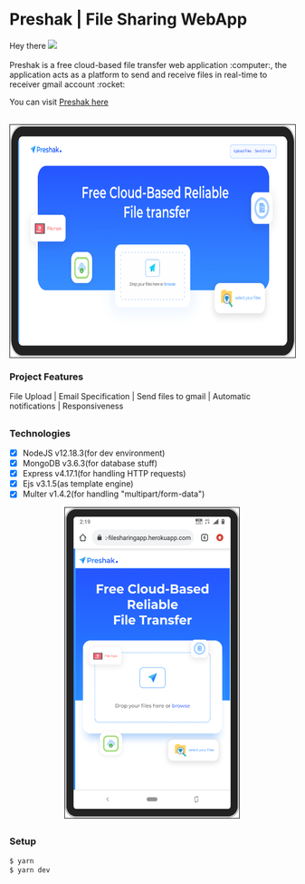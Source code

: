 <h1>Preshak | File Sharing WebApp</h1>
<p>Hey there <img src="https://media.giphy.com/media/hvRJCLFzcasrR4ia7z/giphy.gif" width="25px"><br/><br/>Preshak is a free cloud-based file transfer web application :computer:, the application acts as a platform to send and receive files in real-time to receiver gmail account :rocket:</p> You can visit <a href="https://preshak.herokuapp.com/">Preshak here</a><br/><br/>
<p align="center">
<img src="https://github.com/SanjeevYadavcr7/Preshak-FileSharing/blob/main/UI-Preshak.png" width="700px" height="410px" align="center" style="border:1px solid" alt="Godam"></p>
<h3>Project Features</h3>
File Upload | Email Specification | Send files to gmail | Automatic notifications | Responsiveness

## <h3> Technologies </h3>
- [x] NodeJS v12.18.3(for dev environment) <br/>
- [x] MongoDB v3.6.3(for database stuff) <br/>
- [x] Express v4.17.1(for handling HTTP requests) <br/>
- [x] Ejs v3.1.5(as template engine)<br/>
- [x] Multer v1.4.2(for handling "multipart/form-data") <br/>
<p></p>
<p align="center">
<img src="https://github.com/SanjeevYadavcr7/Preshak-FileSharing/blob/main/moblie-preshak1.png" width="308px" height="547px" align="center" style="border:1px solid" alt="Godam"></p>



## <h3>Setup</h3>
```
$ yarn
$ yarn dev
```

